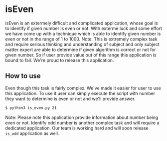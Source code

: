 # isEven
isEven is an extermely difficult and complicated application, whose goal is to identify if given number is even or not. With exterme luck and some effort we have come up with a technique which is able to identify given number is even or not in the range of 1 to 1000.
Note: This is extremely complex task and require serious thinking and understanding of subject and only subject matter expert are able to determine if given algorithm is correct or not for given number. So if user provide value out of this range this application is bound to fail.
We're proud to release this application.

## How to use
Even though this task is fairly complex. We've made it easier for user to use this application. To use it user can simply execute the script with number they want to determine is even or not and we'll provide answer.
```bash
$ python3 is_even.py 21
```

Note: Please note this application provide information about number being even or not. Identify odd number is another complex task and will require a dedicated application. Our team is working hard and will soon release `is_odd` application as well.
